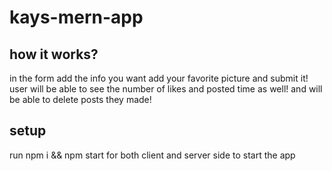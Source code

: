 # kays-mern-app

## how it works?

in the form add the info you want add your favorite picture and submit it!
user will be able to see the number of likes and posted time as well! and will be able to delete posts they made!

## setup
run npm i && npm start for both client and server side to start the app

